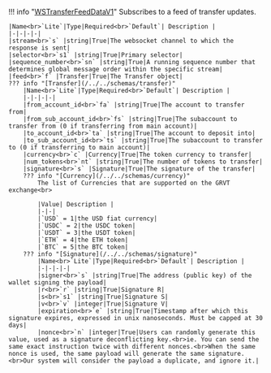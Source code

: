!!! info "[WSTransferFeedDataV1](/../../schemas/ws_transfer_feed_data_v1)"
    Subscribes to a feed of transfer updates.<br>

    |Name<br>`Lite`|Type|Required<br>`Default`| Description |
    |-|-|-|-|
    |stream<br>`s` |string|True|The websocket channel to which the response is sent|
    |selector<br>`s1` |string|True|Primary selector|
    |sequence_number<br>`sn` |string|True|A running sequence number that determines global message order within the specific stream|
    |feed<br>`f` |Transfer|True|The Transfer object|
    ??? info "[Transfer](/../../schemas/transfer)"
        |Name<br>`Lite`|Type|Required<br>`Default`| Description |
        |-|-|-|-|
        |from_account_id<br>`fa` |string|True|The account to transfer from|
        |from_sub_account_id<br>`fs` |string|True|The subaccount to transfer from (0 if transferring from main account)|
        |to_account_id<br>`ta` |string|True|The account to deposit into|
        |to_sub_account_id<br>`ts` |string|True|The subaccount to transfer to (0 if transferring to main account)|
        |currency<br>`c` |Currency|True|The token currency to transfer|
        |num_tokens<br>`nt` |string|True|The number of tokens to transfer|
        |signature<br>`s` |Signature|True|The signature of the transfer|
        ??? info "[Currency](/../../schemas/currency)"
            The list of Currencies that are supported on the GRVT exchange<br>

            |Value| Description |
            |-|-|
            |`USD` = 1|the USD fiat currency|
            |`USDC` = 2|the USDC token|
            |`USDT` = 3|the USDT token|
            |`ETH` = 4|the ETH token|
            |`BTC` = 5|the BTC token|
        ??? info "[Signature](/../../schemas/signature)"
            |Name<br>`Lite`|Type|Required<br>`Default`| Description |
            |-|-|-|-|
            |signer<br>`s` |string|True|The address (public key) of the wallet signing the payload|
            |r<br>`r` |string|True|Signature R|
            |s<br>`s1` |string|True|Signature S|
            |v<br>`v` |integer|True|Signature V|
            |expiration<br>`e` |string|True|Timestamp after which this signature expires, expressed in unix nanoseconds. Must be capped at 30 days|
            |nonce<br>`n` |integer|True|Users can randomly generate this value, used as a signature deconflicting key.<br>ie. You can send the same exact instruction twice with different nonces.<br>When the same nonce is used, the same payload will generate the same signature.<br>Our system will consider the payload a duplicate, and ignore it.|
